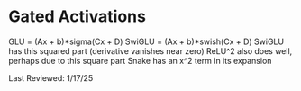 # Gated Activations

GLU = (Ax + b)*sigma(Cx + D)
SwiGLU = (Ax + b)*swish(Cx + D)
SwiGLU has this squared part (derivative vanishes near zero)
ReLU^2 also does well, perhaps due to this square part
Snake has an x^2 term in its expansion

Last Reviewed: 1/17/25
